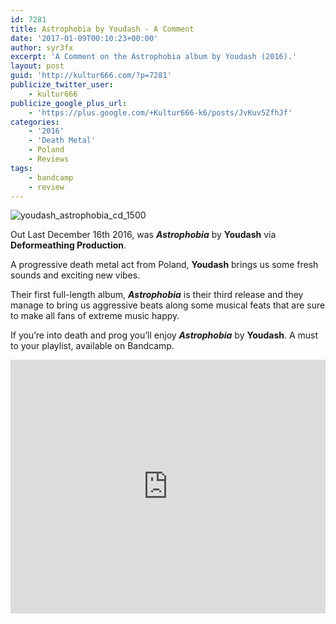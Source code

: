 ```yaml
---
id: 7281
title: Astrophobia by Youdash - A Comment
date: '2017-01-09T00:10:23+00:00'
author: syr3fx
excerpt: 'A Comment on the Astrophobia album by Youdash (2016).'
layout: post
guid: 'http://kultur666.com/?p=7281'
publicize_twitter_user:
    - kultur666
publicize_google_plus_url:
    - 'https://plus.google.com/+Kultur666-k6/posts/JvKuv5ZfhJf'
categories:
    - '2016'
    - 'Death Metal'
    - Poland
    - Reviews
tags:
    - bandcamp
    - review
---
```


![youdash_astrophobia_cd_1500](http://localhost:8080/wp-content/uploads/2016/12/youdash_astrophobia_cd_1500.jpg)

Out Last December 16th 2016, was ***Astrophobia*** by **Youdash** via **Deformeathing Production**.

A progressive death metal act from Poland, **Youdash** brings us some fresh sounds and exciting new vibes.

Their first full-length album, ***Astrophobia*** is their third release and they manage to bring us aggressive beats along some musical feats that are sure to make all fans of extreme music happy.

If you’re into death and prog you’ll enjoy ***Astrophobia*** by **Youdash**. A must to your playlist, available on Bandcamp.

<iframe style="border: 0; width: 100%; height: 406px;" src="https://bandcamp.com/EmbeddedPlayer/album=1739133341/size=large/bgcol=333333/linkcol=e99708/tracklist=false/transparent=true/" seamless></iframe>